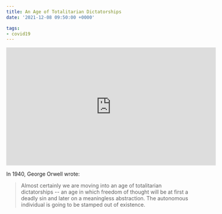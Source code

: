 ```yaml
---
title: An Age of Totalitarian Dictatorships
date: '2021-12-08 09:50:00 +0000'

tags:
- covid19
---
```


<iframe width="560" height="315" src="https://www.youtube.com/embed/vEMlvpMY7yw" title="YouTube video player" frameborder="0" allow="accelerometer; autoplay; clipboard-write; encrypted-media; gyroscope; picture-in-picture" allowfullscreen>
</iframe>

In 1940, George Orwell wrote:

> Almost certainly we are moving into an age of totalitarian dictatorships --
> an age in which freedom of thought will be at first a deadly sin and
> later on a meaningless abstraction.  The autonomous individual
> is going to be stamped out of existence.

